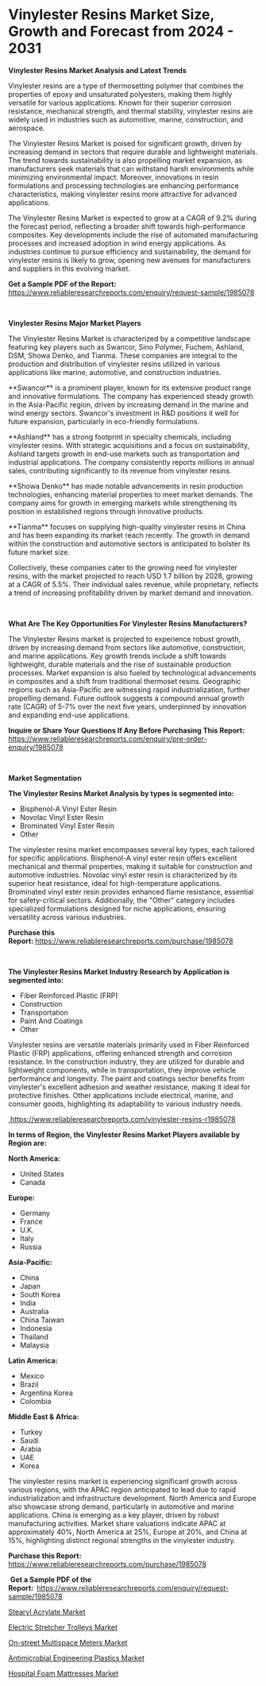<p><h1>Vinylester Resins Market Size, Growth and Forecast from 2024 - 2031</h1></p><p><strong>Vinylester Resins Market Analysis and Latest Trends</strong></p>
<p><p>Vinylester resins are a type of thermosetting polymer that combines the properties of epoxy and unsaturated polyesters, making them highly versatile for various applications. Known for their superior corrosion resistance, mechanical strength, and thermal stability, vinylester resins are widely used in industries such as automotive, marine, construction, and aerospace.</p><p>The Vinylester Resins Market is poised for significant growth, driven by increasing demand in sectors that require durable and lightweight materials. The trend towards sustainability is also propelling market expansion, as manufacturers seek materials that can withstand harsh environments while minimizing environmental impact. Moreover, innovations in resin formulations and processing technologies are enhancing performance characteristics, making vinylester resins more attractive for advanced applications.</p><p>The Vinylester Resins Market is expected to grow at a CAGR of 9.2% during the forecast period, reflecting a broader shift towards high-performance composites. Key developments include the rise of automated manufacturing processes and increased adoption in wind energy applications. As industries continue to pursue efficiency and sustainability, the demand for vinylester resins is likely to grow, opening new avenues for manufacturers and suppliers in this evolving market.</p></p>
<p><strong>Get a Sample PDF of the Report:&nbsp;</strong> <a href="https://www.reliableresearchreports.com/enquiry/request-sample/1985078?utm_campaign=115&utm_medium=2&utm_source=Github&utm_content=ia&utm_term=10112024&utm_id=vinylester-resins">https://www.reliableresearchreports.com/enquiry/request-sample/1985078</a></p>
<p>&nbsp;</p>
<p><strong>Vinylester Resins Major Market Players</strong></p>
<p><p>The Vinylester Resins Market is characterized by a competitive landscape featuring key players such as Swancor, Sino Polymer, Fuchem, Ashland, DSM, Showa Denko, and Tianma. These companies are integral to the production and distribution of vinylester resins utilized in various applications like marine, automotive, and construction industries.</p><p>**Swancor** is a prominent player, known for its extensive product range and innovative formulations. The company has experienced steady growth in the Asia-Pacific region, driven by increasing demand in the marine and wind energy sectors. Swancor's investment in R&D positions it well for future expansion, particularly in eco-friendly formulations.</p><p>**Ashland** has a strong footprint in specialty chemicals, including vinylester resins. With strategic acquisitions and a focus on sustainability, Ashland targets growth in end-use markets such as transportation and industrial applications. The company consistently reports millions in annual sales, contributing significantly to its revenue from vinylester resins.</p><p>**Showa Denko** has made notable advancements in resin production technologies, enhancing material properties to meet market demands. The company aims for growth in emerging markets while strengthening its position in established regions through innovative products.</p><p>**Tianma** focuses on supplying high-quality vinylester resins in China and has been expanding its market reach recently. The growth in demand within the construction and automotive sectors is anticipated to bolster its future market size.</p><p>Collectively, these companies cater to the growing need for vinylester resins, with the market projected to reach USD 1.7 billion by 2028, growing at a CAGR of 5.5%. Their individual sales revenue, while proprietary, reflects a trend of increasing profitability driven by market demand and innovation.</p></p>
<p>&nbsp;</p>
<p><strong>What Are The Key Opportunities For Vinylester Resins Manufacturers?</strong></p>
<p><p>The Vinylester Resins market is projected to experience robust growth, driven by increasing demand from sectors like automotive, construction, and marine applications. Key growth trends include a shift towards lightweight, durable materials and the rise of sustainable production processes. Market expansion is also fueled by technological advancements in composites and a shift from traditional thermoset resins. Geographic regions such as Asia-Pacific are witnessing rapid industrialization, further propelling demand. Future outlook suggests a compound annual growth rate (CAGR) of 5-7% over the next five years, underpinned by innovation and expanding end-use applications.</p></p>
<p><strong>Inquire or Share Your Questions If Any Before Purchasing This Report:</strong> <a href="https://www.reliableresearchreports.com/enquiry/pre-order-enquiry/1985078?utm_campaign=115&utm_medium=2&utm_source=Github&utm_content=ia&utm_term=10112024&utm_id=vinylester-resins">https://www.reliableresearchreports.com/enquiry/pre-order-enquiry/1985078</a></p>
<p>&nbsp;</p>
<p><strong>Market Segmentation</strong></p>
<p><strong>The Vinylester Resins Market Analysis by types is segmented into:</strong></p>
<p><ul><li>Bisphenol-A Vinyl Ester Resin</li><li>Novolac Vinyl Ester Resin</li><li>Brominated Vinyl Ester Resin</li><li>Other</li></ul></p>
<p><p>The vinylester resins market encompasses several key types, each tailored for specific applications. Bisphenol-A vinyl ester resin offers excellent mechanical and thermal properties, making it suitable for construction and automotive industries. Novolac vinyl ester resin is characterized by its superior heat resistance, ideal for high-temperature applications. Brominated vinyl ester resin provides enhanced flame resistance, essential for safety-critical sectors. Additionally, the "Other" category includes specialized formulations designed for niche applications, ensuring versatility across various industries.</p></p>
<p><strong>Purchase this Report:&nbsp;</strong><a href="https://www.reliableresearchreports.com/purchase/1985078?utm_campaign=115&utm_medium=2&utm_source=Github&utm_content=ia&utm_term=10112024&utm_id=vinylester-resins">https://www.reliableresearchreports.com/purchase/1985078</a></p>
<p>&nbsp;</p>
<p><strong>The Vinylester Resins Market Industry Research by Application is segmented into:</strong></p>
<p><ul><li>Fiber Reinforced Plastic (FRP)</li><li>Construction</li><li>Transportation</li><li>Paint And Coatings</li><li>Other</li></ul></p>
<p><p>Vinylester resins are versatile materials primarily used in Fiber Reinforced Plastic (FRP) applications, offering enhanced strength and corrosion resistance. In the construction industry, they are utilized for durable and lightweight components, while in transportation, they improve vehicle performance and longevity. The paint and coatings sector benefits from vinylester's excellent adhesion and weather resistance, making it ideal for protective finishes. Other applications include electrical, marine, and consumer goods, highlighting its adaptability to various industry needs.</p></p>
<p><a href="https://www.reliableresearchreports.com/vinylester-resins-r1985078?utm_campaign=115&utm_medium=2&utm_source=Github&utm_content=ia&utm_term=10112024&utm_id=vinylester-resins">&nbsp;https://www.reliableresearchreports.com/vinylester-resins-r1985078</a></p>
<p><strong>In terms of Region, the Vinylester Resins Market Players available by Region are:</strong></p>
<p>
    <p> <strong> North America: </strong>
        <ul>
            <li>United States</li>
            <li>Canada</li>
        </ul>
        </p> 
    <p> <strong> Europe: </strong>
        <ul>
            <li>Germany</li>
            <li>France</li>
            <li>U.K.</li>
            <li>Italy</li>
            <li>Russia</li>
        </ul>
        </p> 
    <p> <strong> Asia-Pacific: </strong>
        <ul>
            <li>China</li>
            <li>Japan</li>
            <li>South Korea</li>
            <li>India</li>
            <li>Australia</li>
            <li>China Taiwan</li>
            <li>Indonesia</li>
            <li>Thailand</li>
            <li>Malaysia</li>
        </ul>
        </p> 
    <p> <strong> Latin America: </strong>
        <ul>
            <li>Mexico</li>
            <li>Brazil</li>
            <li>Argentina Korea</li>
            <li>Colombia</li>
        </ul>
        </p> 
    <p> <strong> Middle East & Africa: </strong>
        <ul>
            <li>Turkey</li>
            <li>Saudi</li>
            <li>Arabia</li>
            <li>UAE</li>
            <li>Korea</li>
        </ul>
    </p>
    </p>
<p><p>The vinylester resins market is experiencing significant growth across various regions, with the APAC region anticipated to lead due to rapid industrialization and infrastructure development. North America and Europe also showcase strong demand, particularly in automotive and marine applications. China is emerging as a key player, driven by robust manufacturing activities. Market share valuations indicate APAC at approximately 40%, North America at 25%, Europe at 20%, and China at 15%, highlighting distinct regional strengths in the vinylester industry.</p></p>
<p><strong>Purchase this Report: </strong><a href="https://www.reliableresearchreports.com/purchase/1985078?utm_campaign=115&utm_medium=2&utm_source=Github&utm_content=ia&utm_term=10112024&utm_id=vinylester-resins">https://www.reliableresearchreports.com/purchase/1985078</a></p>
<p>&nbsp;<strong>Get a Sample PDF of the Report:&nbsp;&nbsp;</strong><a href="https://www.reliableresearchreports.com/enquiry/request-sample/1985078?utm_campaign=115&utm_medium=2&utm_source=Github&utm_content=ia&utm_term=10112024&utm_id=vinylester-resins">https://www.reliableresearchreports.com/enquiry/request-sample/1985078</a></p>
<p><strong></strong></p>
<p><p><a href="https://github.com/JavierDDowns/Market-Research-Report-List-1/blob/main/stearyl-acrylate-market.md?utm_campaign=115&utm_medium=2&utm_source=Github&utm_content=ia&utm_term=10112024&utm_id=vinylester-resins">Stearyl Acrylate Market</a></p><p><a href="https://issuu.com/reportprime-2/docs/electric-stretcher-trolleys-market-_431dedd0a06423?utm_campaign=115&utm_medium=2&utm_source=Github&utm_content=ia&utm_term=10112024&utm_id=vinylester-resins">Electric Stretcher Trolleys Market</a></p><p><a href="https://www.linkedin.com/pulse/on-street-multispace-meters-market-trends-growth-outlook-rpahe?utm_campaign=115&utm_medium=2&utm_source=Github&utm_content=ia&utm_term=10112024&utm_id=vinylester-resins">On-street Multispace Meters Market</a></p><p><a href="https://www.linkedin.com/pulse/antimicrobial-engineering-plastics-industry-sector-market-by7ze?utm_campaign=115&utm_medium=2&utm_source=Github&utm_content=ia&utm_term=10112024&utm_id=vinylester-resins">Antimicrobial Engineering Plastics Market</a></p><p><a href="https://issuu.com/reportprime-2/docs/hospital-foam-mattresses-market-siz_0c9e1df88968f7?utm_campaign=115&utm_medium=2&utm_source=Github&utm_content=ia&utm_term=10112024&utm_id=vinylester-resins">Hospital Foam Mattresses Market</a></p></p>